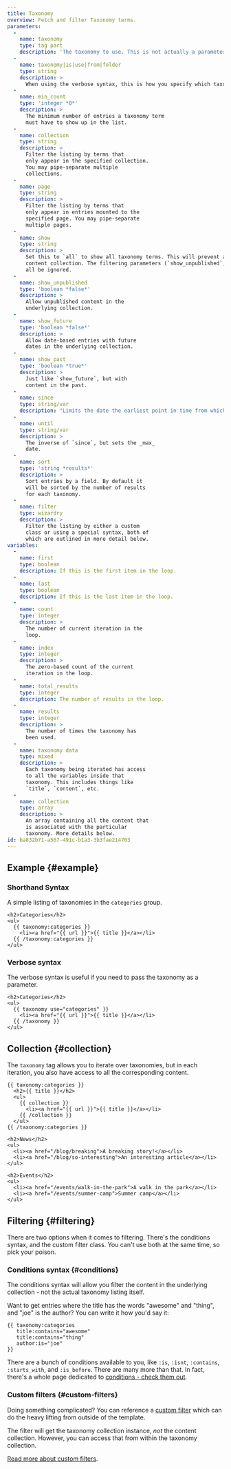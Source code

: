 ```yaml
---
title: Taxonomy
overview: Fetch and filter Taxonomy terms.
parameters:
  -
    name: taxonomy
    type: tag part
    description: 'The taxonomy to use. This is not actually a parameter, but part of the tag itself. For example, `{{ taxonomy:categories }}`'
  -
    name: taxonomy|is|use|from|folder
    type: string
    description: >
      When using the verbose syntax, this is how you specify which taxonomy to use.
  -
    name: min_count
    type: 'integer *0*'
    description: >
      The minimum number of entries a taxonomy term
      must have to show up in the list.
  -
    name: collection
    type: string
    description: >
      Filter the listing by terms that
      only appear in the specified collection.
      You may pipe-separate multiple
      collections.
  -
    name: page
    type: string
    description: >
      Filter the listing by terms that
      only appear in entries mounted to the
      specified page. You may pipe-separate
      multiple pages.
  -
    name: show
    type: string
    description: >
      Set this to `all` to show all taxonomy terms. This will prevent any filtering of the underlying
      content collection. The filtering parameters (`show_unpublished`, `show_future`, etc) will
      all be ignored.
  -
    name: show_unpublished
    type: 'boolean *false*'
    description: >
      Allow unpublished content in the
      underlying collection.
  -
    name: show_future
    type: 'boolean *false*'
    description: >
      Allow date-based entries with future
      dates in the underlying collection.
  -
    name: show_past
    type: 'boolean *true*'
    description: >
      Just like `show_future`, but with
      content in the past.
  -
    name: since
    type: string/var
    description: "Limits the date the earliest point in time from which date-based entries should be fetched. You can use plain English (PHP's `strtotime` method will interprit. eg. `last sunday`, `january 15th, 2013`, `yesterday`) or the name any date variable."
  -
    name: until
    type: string/var
    description: >
      The inverse of `since`, but sets the _max_
      date.
  -
    name: sort
    type: 'string *results*'
    description: >
      Sort entries by a field. By default it
      will be sorted by the number of results
      for each taxonomy.
  -
    name: filter
    type: wizardry
    description: >
      Filter the listing by either a custom
      class or using a special syntax, both of
      which are outlined in more detail below.
variables:
  -
    name: first
    type: boolean
    description: If this is the first item in the loop.
  -
    name: last
    type: boolean
    description: If this is the last item in the loop.
  -
    name: count
    type: integer
    description: >
      The number of current iteration in the
      loop.
  -
    name: index
    type: integer
    description: >
      The zero-based count of the current
      iteration in the loop.
  -
    name: total_results
    type: integer
    description: The number of results in the loop.
  -
    name: results
    type: integer
    description: >
      The number of times the taxonomy has
      been used.
  -
    name: taxonomy data
    type: mixed
    description: >
      Each taxonomy being iterated has access
      to all the variables inside that
      taxonomy. This includes things like
      `title`, `content`, etc.
  -
    name: collection
    type: array
    description: >
      An array containing all the content that
      is associated with the particular
      taxonomy. More details below.
id: ba832b71-a567-491c-b1a3-3b3fae214703
---
```

## Example {#example}

### Shorthand Syntax

A simple listing of taxonomies in the `categories` group.

```
<h2>Categories</h2>
<ul>
  {{ taxonomy:categories }}
    <li><a href="{{ url }}">{{ title }}</a></li>
  {{ /taxonomy:categories }}
</ul>
```

### Verbose syntax

The verbose syntax is useful if you need to pass the taxonomy as a parameter.

```
<h2>Categories</h2>
<ul>
  {{ taxonomy use="categories" }}
    <li><a href="{{ url }}">{{ title }}</a></li>
  {{ /taxonomy }}
</ul>
```

## Collection {#collection}

The `taxonomy` tag allows you to iterate over taxonomies, but in each iteration, you also have access to all the corresponding content.

```
{{ taxonomy:categories }}
  <h2>{{ title }}</h2>
  <ul>
    {{ collection }}
      <li><a href="{{ url }}">{{ title }}</a></li>
    {{ /collection }}
  </ul>
{{ /taxonomy:categories }}
```

``` .language-output
<h2>News</h2>
<ul>
  <li><a href="/blog/breaking">A breaking story!</a></li>
  <li><a href="/blog/so-interesting">An interesting article</a></li>
</ul>

<h2>Events</h2>
<ul>
  <li><a href="/events/walk-in-the-park">A walk in the park</a></li>
  <li><a href="/events/summer-camp">Summer camp</a></li>
</ul>
```

## Filtering {#filtering}

There are two options when it comes to filtering. There's the conditions syntax, and the custom filter class. You can't use both at the same time, so pick your poison.

### Conditions syntax {#conditions}

The conditions syntax will allow you filter the content in the underlying collection - not the actual taxonomy listing itself.

Want to get entries where the title has the words "awesome" and "thing", and "joe" is the author? You can write it how you'd say it:

```
{{ taxonomy:categories
   title:contains="awesome"
   title:contains="thing"
   author:is="joe"
}}
```

There are a bunch of conditions available to you, like `:is`, `:isnt`, `:contains`, `:starts_with`, and `:is_before`. There are many more than that. In fact, there's a whole page dedicated to [conditions - check them out][conditions].


### Custom filters {#custom-filters}

Doing something complicated? You can reference a [custom filter][custom_filters] which can do the heavy lifting from outside of the template.

The filter will get the taxonomy collection instance, _not_ the content collection. However, you can access that from within the taxonomy collection.

[Read more about custom filters][custom_filters].



[conditions]: /conditions
[custom_filters]: /addons/filters
